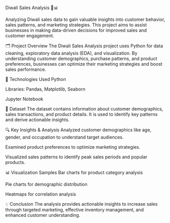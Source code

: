 Diwali Sales Analysis 🎉📊


Analyzing Diwali sales data to gain valuable insights into customer behavior, sales patterns, and marketing strategies. This project aims to assist businesses in making data-driven decisions for improved sales and customer engagement.

🗂️ Project Overview
The Diwali Sales Analysis project uses Python for data cleaning, exploratory data analysis (EDA), and visualization. By understanding customer demographics, purchase patterns, and product preferences, businesses can optimize their marketing strategies and boost sales performance.

🔧 Technologies Used
Python

Libraries: Pandas, Matplotlib, Seaborn

Jupyter Notebook

📁 Dataset
The dataset contains information about customer demographics, sales transactions, and product details. It is used to identify key patterns and derive actionable insights.

🔍 Key Insights & Analysis
Analyzed customer demographics like age, gender, and occupation to understand target audiences.

Examined product preferences to optimize marketing strategies.

Visualized sales patterns to identify peak sales periods and popular products.

📊 Visualization Samples
Bar charts for product category analysis

Pie charts for demographic distribution

Heatmaps for correlation analysis

💡 Conclusion
The analysis provides actionable insights to increase sales through targeted marketing, effective inventory management, and enhanced customer understanding.
